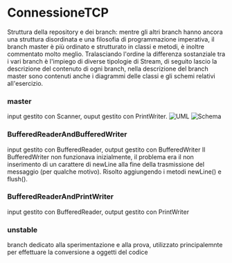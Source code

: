 # ConnessioneTCP
Struttura della repository e dei branch: mentre gli altri branch hanno ancora una struttura disordinata e una filosofia di programmazione imperativa, il branch master è più ordinato e strutturato in classi e metodi, è inoltre commentato molto meglio. Tralasciando l'ordine la differenza sostanziale tra i vari branch è l'impiego di diverse tipologie di Stream, di seguito lascio la descrizione del contenuto di ogni branch, nella descrizione del branch master sono contenuti anche i diagrammi delle classi e gli schemi relativi all'esercizio.
### master
input gestito con Scanner, ouput gestito con PrintWriter.
![UML](https://i.imgur.com/KYEHRIF.png)
![Schema](https://i.imgur.com/ZYVEkjO.png)
### BufferedReaderAndBufferedWriter
input gestito con BufferedReader, output gestito con BufferedWriter
Il BufferedWriter non funzionava inizialmente, il problema era il non inserimento di un carattere di newLine alla fine della trasmissione del messaggio (per qualche motivo). Risolto aggiungendo i metodi newLine() e flush().
### BufferedReaderAndPrintWriter
input gestito con BufferedReader, output gestito con PrintWriter
### unstable
branch dedicato alla sperimentazione e alla prova, utilizzato principalemnte per effettuare la conversione a oggetti del codice
